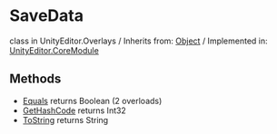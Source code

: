 # SaveData
class in UnityEditor.Overlays
 / Inherits from: <a href="https://docs.unity3d.com/6000.1/Documentation/ScriptReference/Object.html">Object</a> / Implemented in: <a href="https://docs.unity3d.com/6000.1/Documentation/ScriptReference/UnityEditor.CoreModule.html">UnityEditor.CoreModule</a>

## Methods
- <a href="https://docs.unity3d.com/6000.1/Documentation/ScriptReference/SaveData.Equals.html">Equals</a> returns Boolean (2 overloads)
- <a href="https://docs.unity3d.com/6000.1/Documentation/ScriptReference/SaveData.GetHashCode.html">GetHashCode</a> returns Int32
- <a href="https://docs.unity3d.com/6000.1/Documentation/ScriptReference/SaveData.ToString.html">ToString</a> returns String
